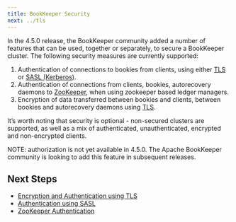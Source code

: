 ```yaml
---
title: BookKeeper Security
next: ../tls
---
```


In the 4.5.0 release, the BookKeeper community added a number of features that can be used, together or separately, to secure a BookKeeper cluster.
The following security measures are currently supported:

1. Authentication of connections to bookies from clients, using either [TLS](../tls) or [SASL (Kerberos)](../sasl).
2. Authentication of connections from clients, bookies, autorecovery daemons to [ZooKeeper](../zookeeper), when using zookeeper based ledger managers.
3. Encryption of data transferred between bookies and clients, between bookies and autorecovery daemons using [TLS](../tls).

It’s worth noting that security is optional - non-secured clusters are supported, as well as a mix of authenticated, unauthenticated, encrypted and non-encrypted clients.

NOTE: authorization is not yet available in 4.5.0. The Apache BookKeeper community is looking to add this feature in subsequent releases.

## Next Steps

- [Encryption and Authentication using TLS](../tls)
- [Authentication using SASL](../sasl)
- [ZooKeeper Authentication](../zookeeper)
